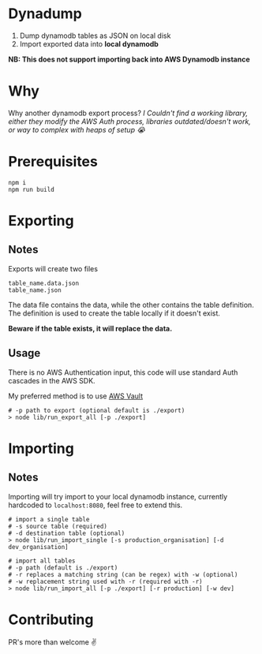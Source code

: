 # Dynadump
 
1. Dump dynamodb tables as JSON on local disk
2. Import exported data into **local dynamodb**

**NB: This does not support importing back into AWS Dynamodb instance**

# Why

Why another dynamodb export process? _I Couldn't find a working library,
either they modify the AWS Auth process, libraries outdated/doesn't
work, or way to complex with heaps of setup 😭_

# Prerequisites

```
npm i
npm run build
```

# Exporting

## Notes

Exports will create two files 

```
table_name.data.json
table_name.json
```

The data file contains the data, while the other contains the table
definition. The definition is used to create the table locally if it
doesn't exist.

**Beware if the table exists, it will replace the data.**

## Usage

There is no AWS Authentication input, this code will use standard Auth
cascades in the AWS SDK.

My preferred method is to use [AWS Vault](https://github.com/99designs/aws-vault)

```
# -p path to export (optional default is ./export)
> node lib/run_export_all [-p ./export]
```

# Importing

## Notes

Importing will try import to your local dynamodb instance, currently
hardcoded to `localhost:8080`, feel free to extend this.

```
# import a single table
# -s source table (required)
# -d destination table (optional)
> node lib/run_import_single [-s production_organisation] [-d dev_organisation] 
```

```
# import all tables
# -p path (default is ./export)
# -r replaces a matching string (can be regex) with -w (optional) 
# -w replacement string used with -r (required with -r)
> node lib/run_import_all [-p ./export] [-r production] [-w dev] 
```

# Contributing

PR's more than welcome ✌️
